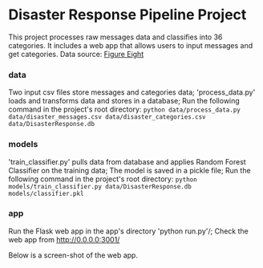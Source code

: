 # Disaster Response Pipeline Project
This project processes raw messages data and classifies into 36 categories. It includes a web app that allows users to input messages and get categories. 
Data source: [Figure Eight](https://www.figure-eight.com/)
### data
Two input csv files store messages and categories data;
'process_data.py' loads and transforms data and stores in a database;
Run the following command in the project's root directory:
`python data/process_data.py data/disaster_messages.csv data/disaster_categories.csv data/DisasterResponse.db`

### models
'train_classifier.py' pulls data from database and applies Random Forest Classifier on the training data;
The model is saved in a pickle file; 
Run the following command in the project's root directory:
`python models/train_classifier.py data/DisasterResponse.db models/classifier.pkl`


### app
Run the Flask web app in the app's directory 'python run.py'/; 
Check the web app from http://0.0.0.0:3001/

Below is a screen-shot of the web app. 
